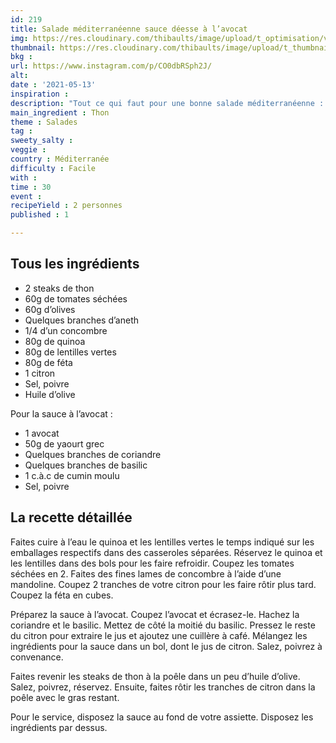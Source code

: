 ```yaml
---
id: 219
title: Salade méditerranéenne sauce déesse à l’avocat
img: https://res.cloudinary.com/thibaults/image/upload/t_optimisation/v1620896426/Recipes/20210513_salade_mediterraneenne_avocat.jpg
thumbnail: https://res.cloudinary.com/thibaults/image/upload/t_thumbnail_josie/v1620896426/Recipes/20210513_salade_mediterraneenne_avocat.jpg
bkg : 
url: https://www.instagram.com/p/CO0dbRSph2J/
alt: 
date : '2021-05-13'
inspiration : 
description: "Tout ce qui faut pour une bonne salade méditerranéenne : olives, tomates, thon, concombre."
main_ingredient : Thon
theme : Salades
tag : 
sweety_salty : 
veggie : 
country : Méditerranée
difficulty : Facile
with : 
time : 30
event : 
recipeYield : 2 personnes
published : 1

---
```


## Tous les ingrédients
 - 2 steaks de thon
 - 60g de tomates séchées
 - 60g d’olives
 - Quelques branches d’aneth
 - 1/4 d’un concombre
 - 80g de quinoa
 - 80g de lentilles vertes
 - 80g de féta
 - 1 citron
 - Sel, poivre
 - Huile d’olive

Pour la sauce à l’avocat :
 - 1 avocat
 - 50g de yaourt grec
 - Quelques branches de coriandre
 - Quelques branches de basilic
 - 1 c.à.c de cumin moulu
 - Sel, poivre

## La recette détaillée
Faites cuire à l’eau le quinoa et les lentilles vertes le temps indiqué sur les emballages respectifs dans des casseroles séparées. Réservez le quinoa et les lentilles dans des bols pour les faire refroidir. Coupez les tomates séchées en 2. Faites des fines lames de concombre à l’aide d’une mandoline. Coupez 2 tranches de votre citron pour les faire rôtir plus tard. Coupez la féta en cubes.

Préparez la sauce à l’avocat. Coupez l’avocat et écrasez-le. Hachez la coriandre et le basilic. Mettez de côté la moitié du basilic. Pressez le reste du citron pour extraire le jus et ajoutez une cuillère à café. Mélangez les ingrédients pour la sauce dans un bol, dont le jus de citron. Salez, poivrez à convenance.

Faites revenir les steaks de thon à la poêle dans un peu d’huile d’olive. Salez, poivrez, réservez. Ensuite, faites rôtir les tranches de citron dans la poêle avec le gras restant.

Pour le service, disposez la sauce au fond de votre assiette. Disposez les ingrédients par dessus.